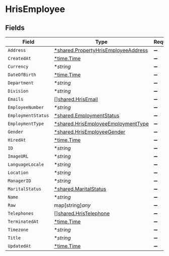 # HrisEmployee


## Fields

| Field                                                                                            | Type                                                                                             | Required                                                                                         | Description                                                                                      |
| ------------------------------------------------------------------------------------------------ | ------------------------------------------------------------------------------------------------ | ------------------------------------------------------------------------------------------------ | ------------------------------------------------------------------------------------------------ |
| `Address`                                                                                        | [*shared.PropertyHrisEmployeeAddress](../../../pkg/models/shared/propertyhrisemployeeaddress.md) | :heavy_minus_sign:                                                                               | N/A                                                                                              |
| `CreatedAt`                                                                                      | [*time.Time](https://pkg.go.dev/time#Time)                                                       | :heavy_minus_sign:                                                                               | N/A                                                                                              |
| `Currency`                                                                                       | **string*                                                                                        | :heavy_minus_sign:                                                                               | N/A                                                                                              |
| `DateOfBirth`                                                                                    | [*time.Time](https://pkg.go.dev/time#Time)                                                       | :heavy_minus_sign:                                                                               | N/A                                                                                              |
| `Department`                                                                                     | **string*                                                                                        | :heavy_minus_sign:                                                                               | N/A                                                                                              |
| `Division`                                                                                       | **string*                                                                                        | :heavy_minus_sign:                                                                               | N/A                                                                                              |
| `Emails`                                                                                         | [][shared.HrisEmail](../../../pkg/models/shared/hrisemail.md)                                    | :heavy_minus_sign:                                                                               | N/A                                                                                              |
| `EmployeeNumber`                                                                                 | **string*                                                                                        | :heavy_minus_sign:                                                                               | N/A                                                                                              |
| `EmploymentStatus`                                                                               | [*shared.EmploymentStatus](../../../pkg/models/shared/employmentstatus.md)                       | :heavy_minus_sign:                                                                               | N/A                                                                                              |
| `EmploymentType`                                                                                 | [*shared.HrisEmployeeEmploymentType](../../../pkg/models/shared/hrisemployeeemploymenttype.md)   | :heavy_minus_sign:                                                                               | N/A                                                                                              |
| `Gender`                                                                                         | [*shared.HrisEmployeeGender](../../../pkg/models/shared/hrisemployeegender.md)                   | :heavy_minus_sign:                                                                               | N/A                                                                                              |
| `HiredAt`                                                                                        | [*time.Time](https://pkg.go.dev/time#Time)                                                       | :heavy_minus_sign:                                                                               | N/A                                                                                              |
| `ID`                                                                                             | **string*                                                                                        | :heavy_minus_sign:                                                                               | N/A                                                                                              |
| `ImageURL`                                                                                       | **string*                                                                                        | :heavy_minus_sign:                                                                               | N/A                                                                                              |
| `LanguageLocale`                                                                                 | **string*                                                                                        | :heavy_minus_sign:                                                                               | N/A                                                                                              |
| `Location`                                                                                       | **string*                                                                                        | :heavy_minus_sign:                                                                               | N/A                                                                                              |
| `ManagerID`                                                                                      | **string*                                                                                        | :heavy_minus_sign:                                                                               | N/A                                                                                              |
| `MaritalStatus`                                                                                  | [*shared.MaritalStatus](../../../pkg/models/shared/maritalstatus.md)                             | :heavy_minus_sign:                                                                               | N/A                                                                                              |
| `Name`                                                                                           | **string*                                                                                        | :heavy_minus_sign:                                                                               | N/A                                                                                              |
| `Raw`                                                                                            | map[string]*any*                                                                                 | :heavy_minus_sign:                                                                               | N/A                                                                                              |
| `Telephones`                                                                                     | [][shared.HrisTelephone](../../../pkg/models/shared/hristelephone.md)                            | :heavy_minus_sign:                                                                               | N/A                                                                                              |
| `TerminatedAt`                                                                                   | [*time.Time](https://pkg.go.dev/time#Time)                                                       | :heavy_minus_sign:                                                                               | N/A                                                                                              |
| `Timezone`                                                                                       | **string*                                                                                        | :heavy_minus_sign:                                                                               | N/A                                                                                              |
| `Title`                                                                                          | **string*                                                                                        | :heavy_minus_sign:                                                                               | N/A                                                                                              |
| `UpdatedAt`                                                                                      | [*time.Time](https://pkg.go.dev/time#Time)                                                       | :heavy_minus_sign:                                                                               | N/A                                                                                              |